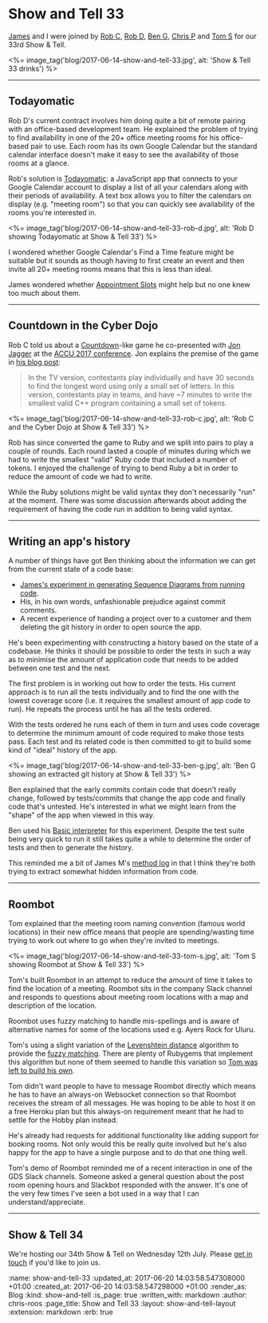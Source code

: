 Show and Tell 33
================

[James][james-mead] and I were joined by [Rob C][rob-chatley], [Rob D][rob-dupuis], [Ben G][ben-griffiths], [Chris P][chris-patuzzo] and [Tom S][tom-stuart] for our 33rd Show & Tell.

<%= image_tag('blog/2017-06-14-show-and-tell-33.jpg', alt: 'Show & Tell 33 drinks') %>

---

## Todayomatic

Rob D's current contract involves him doing quite a bit of remote pairing with an office-based development team. He explained the problem of trying to find availability in one of the 20+ office meeting rooms for his office-based pair to use. Each room has its own Google Calendar but the standard calendar interface doesn't make it easy to see the availability of those rooms at a glance.

Rob's solution is [Todayomatic][todayomatic]: a JavaScript app that connects to your Google Calendar account to display a list of all your calendars along with their periods of availability. A text box allows you to filter the calendars on display (e.g. "meeting room") so that you can quickly see availability of the rooms you're interested in.

<%= image_tag('blog/2017-06-14-show-and-tell-33-rob-d.jpg', alt: 'Rob D showing Todayomatic at Show & Tell 33') %>

I wondered whether Google Calendar's Find a Time feature might be suitable but it sounds as though having to first create an event and then invite all 20+ meeting rooms means that this is less than ideal.

James wondered whether [Appointment Slots][google-calendar-appointment-slots] might help but no one knew too much about them.

---

## Countdown in the Cyber Dojo

Rob C told us about a [Countdown][countdown]-like game he co-presented with [Jon Jagger][jon-jagger] at the [ACCU 2017 conference][accu-2017]. Jon explains the premise of the game in [his blog post][accu-countdown]:

> In the TV version, contestants play individually and have 30 seconds to find the longest word using only a small set of letters. In this version, contestants play in teams, and have ~7 minutes to write the smallest valid C++ program containing a small set of tokens.

<%= image_tag('blog/2017-06-14-show-and-tell-33-rob-c.jpg', alt: 'Rob C and the Cyber Dojo at Show & Tell 33') %>

Rob has since converted the game to Ruby and we split into pairs to play a couple of rounds. Each round lasted a couple of minutes during which we had to write the smallest "valid" Ruby code that included a number of tokens. I enjoyed the challenge of trying to bend Ruby a bit in order to reduce the amount of code we had to write.

While the Ruby solutions might be valid syntax they don't necessarily "run" at the moment. There was some discussion afterwards about adding the requirement of having the code run in addition to being valid syntax.

---

## Writing an app's history

A number of things have got Ben thinking about the information we can get from the current state of a code base:

* [James's experiment in generating Sequence Diagrams from running code][show-and-tell-32-sequence-diagrams].
* His, in his own words, unfashionable prejudice against commit comments.
* A recent experience of handing a project over to a customer and them deleting the git history in order to open source the app.

He's been experimenting with constructing a history based on the state of a codebase. He thinks it should be possible to order the tests in such a way as to minimise the amount of application code that needs to be added between one test and the next.

The first problem is in working out how to order the tests. His current approach is to run all the tests individually and to find the one with the lowest coverage score (i.e. it requires the smallest amount of app code to run). He repeats the process until he has all the tests ordered.

With the tests ordered he runs each of them in turn and uses code coverage to determine the minimum amount of code required to make those tests pass. Each test and its related code is then committed to git to build some kind of "ideal" history of the app.

<%= image_tag('blog/2017-06-14-show-and-tell-33-ben-g.jpg', alt: 'Ben G showing an extracted git history at Show & Tell 33') %>

Ben explained that the early commits contain code that doesn't really change, followed by tests/commits that change the app code and finally code that's untested. He's interested in what we might learn from the "shape" of the app when viewed in this way.

Ben used his [Basic interpreter][ben-g-basic-interpreter] for this experiment. Despite the test suite being very quick to run it still takes quite a while to determine the order of tests and then to generate the history.

This reminded me a bit of James M's [method log][method-log] in that I think they're both trying to extract somewhat hidden information from code.

---

## Roombot

Tom explained that the meeting room naming convention (famous world locations) in their new office means that people are spending/wasting time trying to work out where to go when they're invited to meetings.

<%= image_tag('blog/2017-06-14-show-and-tell-33-tom-s.jpg', alt: 'Tom S showing Roombot at Show & Tell 33') %>

Tom's built Roombot in an attempt to reduce the amount of time it takes to find the location of a meeting. Roombot sits in the company Slack channel and responds to questions about meeting room locations with a map and description of the location.

Roombot uses fuzzy matching to handle mis-spellings and is aware of alternative names for some of the locations used e.g. Ayers Rock for Uluru.

Tom's using a slight variation of the [Levenshtein distance][levenshtein-distance] algorithm to provide the [fuzzy matching][wikipedia-approximate-string-matching]. There are plenty of Rubygems that implement this algorithm but none of them seemed to handle this variation so [Tom was left to build his own][tom-s-levenshtein].

Tom didn't want people to have to message Roombot directly which means he has to have an always-on Websocket connection so that Roombot receives the stream of all messages. He was hoping to be able to host it on a free Heroku plan but this always-on requirement meant that he had to settle for the Hobby plan instead.

He's already had requests for additional functionality like adding support for booking rooms. Not only would this be really quite involved but he's also happy for the app to have a single purpose and to do that one thing well.

Tom's demo of Roombot reminded me of a recent interaction in one of the GDS Slack channels. Someone asked a general question about the post room opening hours and Slackbot responded with the answer. It's one of the very few times I've seen a bot used in a way that I can understand/appreciate.

---

## Show & Tell 34

We're hosting our 34th Show & Tell on Wednesday 12th July. Please [get in touch][contact] if you'd like to join us.

[accu-2017]: https://conference.accu.org/site/index.html
[accu-countdown]: http://jonjagger.blogspot.co.uk/2017/05/accu-c-countdown-pub-quiz.html
[ben-g-basic-interpreter]: https://github.com/techbelly/BASIC
[ben-griffiths]: https://twitter.com/beng
[chris-patuzzo]: http://chris.patuzzo.co.uk/
[contact]: /contact
[countdown]: https://en.wikipedia.org/wiki/Countdown_(game_show)
[cyber-dojo]: http://cyber-dojo.org/
[google-calendar-appointment-slots]: https://support.google.com/calendar/answer/190998?hl=en
[james-mead]: /james-mead
[jon-jagger]: http://jonjagger.blogspot.co.uk/
[levenshtein-distance]: https://en.wikipedia.org/wiki/Levenshtein_distance
[method-log]: https://github.com/freerange/method_log
[rob-chatley]: https://www.doc.ic.ac.uk/~rbc/
[rob-dupuis]: https://github.com/robd
[show-and-tell-32-sequence-diagrams]: /show-and-tell-32#james-m---sequence-diagrams
[todayomatic]: https://robd.github.io/todayomatic/
[tom-s-levenshtein]: https://gist.github.com/tomstuart/9e4fd5cd96527debf7a685d0b5399635
[tom-stuart]: http://codon.com/
[wikipedia-approximate-string-matching]: https://en.wikipedia.org/wiki/Approximate_string_matching

:name: show-and-tell-33
:updated_at: 2017-06-20 14:03:58.547308000 +01:00
:created_at: 2017-06-20 14:03:58.547298000 +01:00
:render_as: Blog
:kind: show-and-tell
:is_page: true
:written_with: markdown
:author: chris-roos
:page_title: Show and Tell 33
:layout: show-and-tell-layout
:extension: markdown
:erb: true
